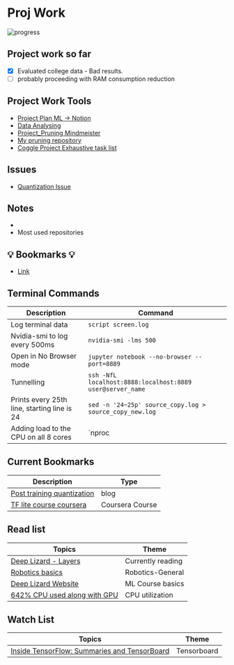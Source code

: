 # Proj Work

![progress](https://progress-bar.dev/71/?title=days_left_to_complete_project_21)

## Project work so far
- [x] Evaluated college data - Bad results.
- [ ] probably proceeding with RAM consumption reduction

## Project Work Tools
+ [Project Plan ML -> Notion](https://www.notion.so/Project-Plan-ML-2cf867e8ad184c1a9e1cdc716dc2d16a)
+ [Data Analysing](https://docs.google.com/spreadsheets/d/12WxnLtQtnPFIIHaeRpjMtQPJy4w857fcma15PrV85zU/edit#gid=664785351)
+ [Project_Pruning Mindmeister](https://www.mindmeister.com/1586195009?t=8wgbvnYtph)
+ [My pruning repository](https://github.com/sachinkmohan/ssd_keras)
+ [Coggle Project Exhaustive task list](https://coggle.it/diagram/YCuv81R6dWDFjAA9/t/things-to-be-done-calendar)

## Issues
+ [Quantization Issue](https://github.com/tensorflow/model-optimization/issues/620)

## Notes
+ 
+ Most used repositories 

## :bulb: Bookmarks :bulb:
- [Link](https://www.notion.so/09063076eb084708a0900084dac96f61?v=60946ada361543868c8c0dd13370d783)

## Terminal Commands

 Description | Command 
 ---|---
 Log terminal data | `script screen.log`
Nvidia-smi to log every 500ms | `nvidia-smi -lms 500`
Open in No Browser mode | `jupyter notebook --no-browser --port=8889`
Tunnelling | `ssh -NfL localhost:8888:localhost:8889 user@server_name`
Prints every 25th line, starting line is 24 | `sed -n '24~25p' source_copy.log > source_copy_new.log`
Adding load to the CPU on all 8 cores | `nproc | xargs seq | xargs -n1 -P8 md5sum /dev/zero`


## Current Bookmarks

Description | Type
---|---
[Post training quantization](https://www.tensorflow.org/lite/performance/post_training_float16_quant) | blog
[TF lite course coursera](https://www.coursera.org/learn/device-based-models-tensorflow/home/welcome) | Coursera Course

## Read list

Topics | Theme
---|---
[Deep Lizard - Layers](https://deeplizard.com/learn/video/FK77zZxaBoI) | Currently reading
[Robotics basics](https://allshire.org/getting-started-robotics/) | Robotics-General
[Deep Lizard Website](https://deeplizard.com/) | ML Course basics
[642% CPU used along with GPU](https://stackoverflow.com/questions/65707430/642-cpu-used-along-with-gpu-during-training-is-it-normal) | CPU utilization

## Watch List

Topics | Theme
---|---
[Inside TensorFlow: Summaries and TensorBoard](https://www.youtube.com/watch?v=OI4cskHUslQ&t=2134s) | Tensorboard


